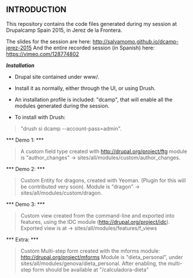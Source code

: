 INTRODUCTION
------------

  This repository contains the code files generated during my session at
  Drupalcamp Spain 2015, in Jerez de la Frontera.
  
  The slides for the session are here: http://salvamomo.github.io/dcamp-jerez-2015
  And the entire recorded session (in Spanish) here: https://vimeo.com/128774802


***Installation***

- Drupal site contained under www/.
- Install it as normally, either through the UI, or using Drush.
- An installation profile is included: "dcamp", that will enable all the modules generated during the session.

- To install with Drush:
> "drush si dcamp --account-pass=admin".


*** Demo 1: ***

> A custom field type created with http://drupal.org/project/ftg
> module is "author_changes" -> sites/all/modules/custom/author_changes.

*** Demo 2: ***

> Custom Entity for dragons, created with Yeoman. (Plugin for this will be contributed very soon).
> Module is "dragon" -> sites/all/modules/custom/dragon.

*** Demo 3: ***

> Custom view created from the command-line and exported into features,
> using the IDC module (http://drupal.org/project/idc).
> Exported view is at -> sites/all/modules/features/f_views

*** Extra: ***

> Custom Multi-step form created with the mforms module: http://drupal.org/project/mforms
> Module is "dieta_personal", under sites/all/modules/genova/dieta_personal.
> After enabling, the multi-step form should be available at "/calculadora-dieta"
